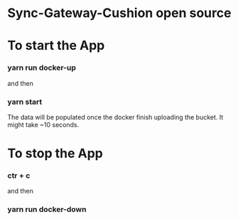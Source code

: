 # Sync-Gateway-Cushion open source
# To start the App

### yarn run docker-up

 and then

### yarn start

The data will be populated once the docker finish uploading the bucket. It might take ~10 seconds.

# To stop the App

### ctr + c

 and then
 
### yarn run docker-down
